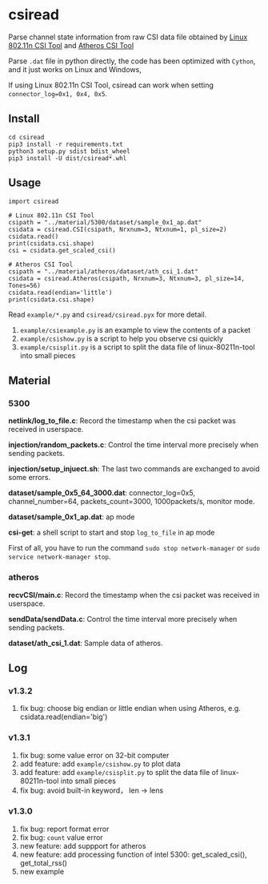 # csiread

Parse channel state information from raw CSI data file obtained by
[Linux 802.11n CSI Tool](https://dhalperi.github.io/linux-80211n-csitool/) and
[Atheros CSI Tool](https://wands.sg/research/wifi/AtherosCSI/)

Parse `.dat` file in python directly, the code has been optimized with
`Cython`, and it just works on Linux and Windows,

If using Linux 802.11n CSI Tool, csiread can work when setting `connector_log=0x1, 0x4, 0x5`.

## Install

    cd csiread
    pip3 install -r requirements.txt
    python3 setup.py sdist bdist_wheel
    pip3 install -U dist/csiread*.whl

## Usage

    import csiread
    
    # Linux 802.11n CSI Tool
    csipath = "../material/5300/dataset/sample_0x1_ap.dat"
    csidata = csiread.CSI(csipath, Nrxnum=3, Ntxnum=1, pl_size=2)
    csidata.read()
    print(csidata.csi.shape)
    csi = csidata.get_scaled_csi()
    
    # Atheros CSI Tool
    csipath = "../material/atheros/dataset/ath_csi_1.dat"
    csidata = csiread.Atheros(csipath, Nrxnum=3, Ntxnum=3, pl_size=14, Tones=56)
    csidata.read(endian='little')
    print(csidata.csi.shape)

Read `example/*.py` and `csiread/csiread.pyx` for more detail.

1. `example/csiexample.py` is an example to view the contents of a packet
2. `example/csishow.py` is a script to help you observe csi quickly
3. `example/csisplit.py` is a script to split the data file of linux-80211n-tool into small pieces

## Material

### 5300

__netlink/log_to_file.c__: Record the timestamp when the csi packet was received in userspace.

__injection/random_packets.c__: Control the time interval more precisely when sending packets.

__injection/setup_injuect.sh__: The last two commands are exchanged to avoid some errors.

__dataset/sample_0x5_64_3000.dat__: connector_log=0x5, channel_number=64, packets_count=3000, 1000packets/s, monitor mode.

__dataset/sample_0x1_ap.dat__: ap mode

__csi-get__: a shell script to start and stop `log_to_file` in ap mode

First of all, you have to run the command `sudo stop network-manager` or `sudo service network-manager stop`.

### atheros

__recvCSI/main.c__: Record the timestamp when the csi packet was received in userspace.

__sendData/sendData.c__: Control the time interval more precisely when sending packets.

__dataset/ath_csi_1.dat__: Sample data of atheros.

## Log

### v1.3.2

1. fix bug: choose big endian or little endian when using Atheros, e.g. csidata.read(endian='big')

### v1.3.1

1. fix bug: some value error on 32-bit computer
2. add feature: add `example/csishow.py` to plot data
3. add feature: add `example/csisplit.py` to split the data file of linux-80211n-tool into small pieces
4. fix bug: avoid built-in keyword， len -> lens

### v1.3.0

1. fix bug: report format error
2. fix bug: `count` value error
3. new feature: add suppport for atheros
4. new feature: add processing function of intel 5300: get_scaled_csi(), get_total_rss()
5. new example

